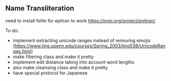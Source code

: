 ## Name Transliteration

need to install fslite for epitran to work
https://pypi.org/project/epitran/

To do:

- implement extracting unicode ranges instead of removing emojis (https://www.ling.upenn.edu/courses/Spring_2003/ling538/UnicodeRanges.html)
- make filtering class and make it pretty
- implement edit distance taking into account word lengths
- also make cleansing class and make it pretty
- have special protocol for Japanese
